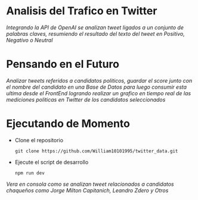 # Analisis del Trafico en Twitter

_Integrando la API de OpenAI se analizan tweet ligados a un conjunto de palabras claves, resumiendo el resultado del texto del tweet en Positivo, Negativo o Neutral_


# Pensando en el Futuro

_Analizar tweets referidos a candidatos politicos, guardar el score junto con el nombre del candidato en una Base de Datos para luego consumir esta ultima desde el FrontEnd logrando realizar un grafico en tiempo real de las mediciones politicas en Twitter de los candidatos seleccionados_

# Ejecutando de Momento

- Clone el repositorio

	`git clone https://github.com/William10101995/twitter_data.git
	`

- Ejecute el script de desarrollo

	`npm run dev
	`

_Vera en consola como se analizan tweet relacionados a candidatos chaqueños como Jorge Milton Capitanich, Leandro Zdero y Otros_